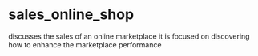 # sales_online_shop
discusses the sales of an online marketplace it is focused on discovering how to enhance the marketplace performance
